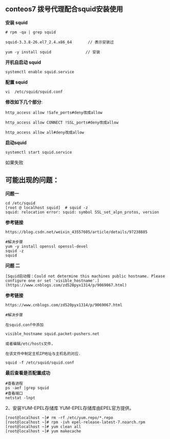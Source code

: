## conteos7 拨号代理配合squid安装使用

**安装 squid**

~~~
# rpm -qa | grep squid

squid-3.3.8-26.el7_2.4.x86_64       // 表示安装过

yum -y install squid               // 安装
~~~

 

**开机自启动 squid**

~~~
systemctl enable squid.service 
~~~

**配置 squid**

~~~
vi  /etc/squid/squid.conf
~~~

**修改如下几个部分**:

~~~
http_access allow !Safe_ports#deny改成allow

http_access allow CONNECT !SSL_ports#deny改成allow

http_access allow all#deny改成allow
~~~



**启动squid**

~~~
systemctl start squid.service
~~~

如果失败

## 可能出现的问题：

**问题一**

~~~
cd /etc/squid
[root @ localhost squid]  # squid -z 
squid: relocation error: squid: symbol SSL_set_alpn_protos, version
~~~

**参考链接**

 ~~~
https://blog.csdn.net/weixin_43557605/article/details/97238885

#解决步骤
yum -y install openssl openssl-devel
squid -z
squid
 ~~~

**问题 二**

~~~
[Squid启动报：Could not determine this machines public hostname. Please configure one or set 'visible_hostname'.](https://www.cnblogs.com/zd520pyx1314/p/9069067.html)
~~~

**参考链接**

~~~
https://www.cnblogs.com/zd520pyx1314/p/9069067.html
~~~

~~~
#解决步骤

在squid.conf中添加

visible_hostname squid.packet-pushers.net

或者编辑/etc/hosts文件，

在该文件中制定主机IP地址与主机名的对应.

squid -f /etc/squid/squid.conf

~~~

**最后查看是否配置成功**

~~~
#查看进程
ps -aef |grep squid
#查看端口
netstat -lnpt
~~~

2、安装YUM-EPEL存储库
YUM-EPEL存储库由EPEL官方提供。
~~~
[root@localhost ~]# rm -rf /etc/yum.repo/*.repo
[root@localhost ~]# rpm -ivh epel-release-latest-7.noarch.rpm
[root@localhost ~]# yum clean all
[root@localhost ~]# yum makecache
~~~